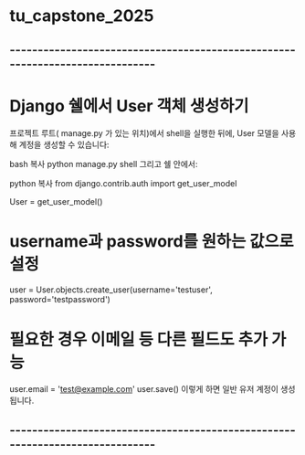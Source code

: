 # tu_capstone_2025
## -----------------------------------------------------------------------------
# Django 쉘에서 User 객체 생성하기
프로젝트 루트( manage.py 가 있는 위치)에서 shell을 실행한 뒤에, User 모델을 사용해 계정을 생성할 수 있습니다:

bash
복사
python manage.py shell
그리고 쉘 안에서:

python
복사
from django.contrib.auth import get_user_model

User = get_user_model()
# username과 password를 원하는 값으로 설정
user = User.objects.create_user(username='testuser', password='testpassword')
# 필요한 경우 이메일 등 다른 필드도 추가 가능
user.email = 'test@example.com'
user.save()
이렇게 하면 일반 유저 계정이 생성됩니다.
## -----------------------------------------------------------------------------
